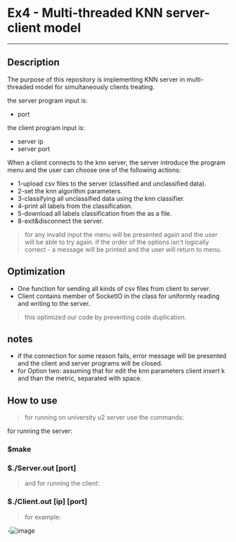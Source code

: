 # Ex4 - Multi-threaded KNN server-client model
---
## Description
The purpose of this repository is implementing KNN server in multi-threaded model for simultaneously clients treating. 

the server program input is:
- port

the client program input is:
- server ip
- server port

When a client connects to the knn server, the server introduce the program menu and the user can choose one of the following actions:

- 1-upload csv files to the server (classified and unclassified data).
- 2-set the knn algorithm parameters.
- 3-classifying all unclassified data using the knn classifier.
- 4-print all labels from the classification.
- 5-download all labels classification from the as a file.
- 8-exit&disconnect the server.
> for any invalid input the menu will be presented again and the user will be able to try again.
> if the order of the options isn't logically correct - a message will be printed and the user will return to menu.

## Optimization

- One function for sending all kinds of csv files from client to server.
- Client contains member of SocketIO in the class for uniformly reading and writing to the server.
>this optimized our code by preventing code duplication.

## notes
- if the connection for some reason fails, error message will be presented and the client and server programs will be closed.
- for Option two: assuming that for edit the knn parameters client insert k and than the metric, separated with space. 

## How to use
>for running on university u2 server use the commands:

for running the server:
### $make
### $./Server.out [port]

>and for running the client:
### $./Client.out [ip] [port]
>for example:

-![image](https://user-images.githubusercontent.com/118124478/212755447-02a25d6f-1075-4b06-9a0a-0504f8eba303.png)

